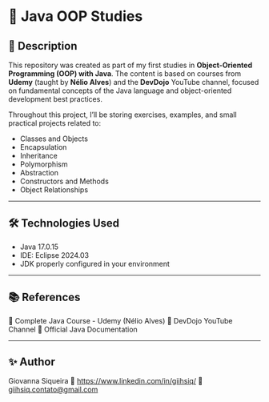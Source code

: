 # 📌 Java OOP Studies

## 📖 Description

This repository was created as part of my first studies in **Object-Oriented Programming (OOP) with Java**. The content is based on courses from **Udemy** (taught by **Nélio Alves**) and the **DevDojo** YouTube channel, focused on fundamental concepts of the Java language and object-oriented development best practices.

Throughout this project, I’ll be storing exercises, examples, and small practical projects related to:

- Classes and Objects  
- Encapsulation  
- Inheritance  
- Polymorphism  
- Abstraction  
- Constructors and Methods  
- Object Relationships  

---

## 🛠️ Technologies Used

- Java 17.0.15
- IDE: Eclipse 2024.03
- JDK properly configured in your environment

---

## 📚 References

📖 Complete Java Course - Udemy (Nélio Alves)
🎥 DevDojo YouTube Channel
📖 Official Java Documentation

---

## ✨ Author

Giovanna Siqueira
🔗 https://www.linkedin.com/in/giihsiq/
📧 giihsiq.contato@gmail.com
